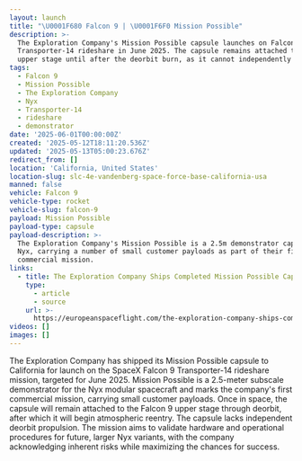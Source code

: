 ```yaml
---
layout: launch
title: "\U0001F680 Falcon 9 | \U0001F6F0 Mission Possible"
description: >-
  The Exploration Company's Mission Possible capsule launches on Falcon 9
  Transporter-14 rideshare in June 2025. The capsule remains attached to the
  upper stage until after the deorbit burn, as it cannot independently deorbit.
tags:
  - Falcon 9
  - Mission Possible
  - The Exploration Company
  - Nyx
  - Transporter-14
  - rideshare
  - demonstrator
date: '2025-06-01T00:00:00Z'
created: '2025-05-12T18:11:20.536Z'
updated: '2025-05-13T05:00:23.676Z'
redirect_from: []
location: 'California, United States'
location-slug: slc-4e-vandenberg-space-force-base-california-usa
manned: false
vehicle: Falcon 9
vehicle-type: rocket
vehicle-slug: falcon-9
payload: Mission Possible
payload-type: capsule
payload-description: >-
  The Exploration Company's Mission Possible is a 2.5m demonstrator capsule for
  Nyx, carrying a number of small customer payloads as part of their first
  commercial mission.
links:
  - title: The Exploration Company Ships Completed Mission Possible Capsule
    type:
      - article
      - source
    url: >-
      https://europeanspaceflight.com/the-exploration-company-ships-completed-mission-possible-capsule/
videos: []
images: []
---
```

The Exploration Company has shipped its Mission Possible capsule to California for launch on the SpaceX Falcon 9 Transporter-14 rideshare mission, targeted for June 2025. Mission Possible is a 2.5-meter subscale demonstrator for the Nyx modular spacecraft and marks the company's first commercial mission, carrying small customer payloads. Once in space, the capsule will remain attached to the Falcon 9 upper stage through deorbit, after which it will begin atmospheric reentry. The capsule lacks independent deorbit propulsion. The mission aims to validate hardware and operational procedures for future, larger Nyx variants, with the company acknowledging inherent risks while maximizing the chances for success.
